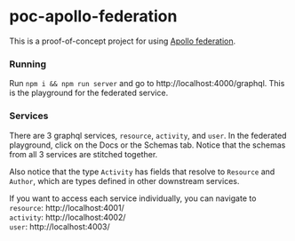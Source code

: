 # poc-apollo-federation

This is a proof-of-concept project for using [Apollo federation](https://www.apollographql.com/docs/apollo-server/federation/introduction/ ).
### Running
Run `npm i && npm run server` and go to http://localhost:4000/graphql. This is the playground for the federated service. 

### Services
There are 3 graphql services, `resource`, `activity`, and `user`.
In the federated playground, click on the Docs or the Schemas tab. Notice that the schemas from all 3 services are stitched together.

Also notice that the type `Activity` has fields that resolve to `Resource` and `Author`, which are types defined in other downstream services.

If you want to access each service individually, you can navigate to  <br />
`resource`: http://localhost:4001/  <br />
`activity`: http://localhost:4002/  <br />
`user`: http://localhost:4003/  <br />
